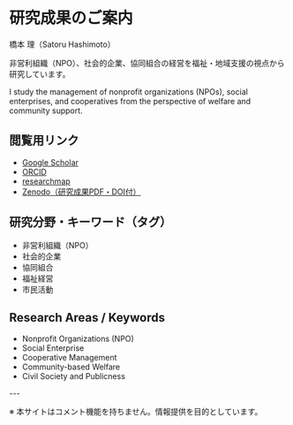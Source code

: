 # 研究成果のご案内

橋本 理（Satoru Hashimoto）

非営利組織（NPO）、社会的企業、協同組合の経営を福祉・地域支援の視点から研究しています。

I study the management of nonprofit organizations (NPOs), social enterprises, and cooperatives from the perspective of welfare and community support.

## 閲覧用リンク

- [Google Scholar](https://scholar.google.com/citations?user=FAdoisMAAAAJ)
- [ORCID](https://orcid.org/0009-0000-6527-7148)
- [researchmap](https://researchmap.jp/read0069764)
- [Zenodo（研究成果PDF・DOI付）](https://zenodo.org/search?q=satoru%20hashimoto)

<!DOCTYPE html>
<html lang="ja">
<head>
  <meta charset="UTF-8">
  <title>研究紹介：橋本 理</title>
</head>
<body>
  <h2>研究分野・キーワード（タグ）</h2>
  <ul>
    <li>非営利組織（NPO）</li>
    <li>社会的企業</li>
    <li>協同組合</li>
    <li>福祉経営</li>
    <li>市民活動</li>
  </ul>

  <h2>Research Areas / Keywords</h2>
  <ul>
    <li>Nonprofit Organizations (NPO)</li>
    <li>Social Enterprise</li>
    <li>Cooperative Management</li>
    <li>Community-based Welfare</li>
    <li>Civil Society and Publicness</li>
  </ul>
</body>
</html>---

※ 本サイトはコメント機能を持ちません。情報提供を目的としています。
